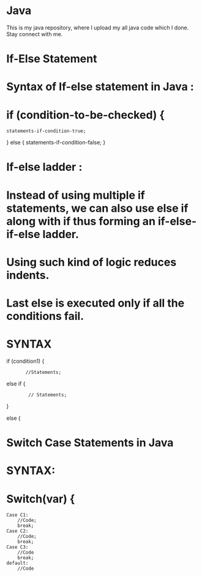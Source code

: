 # Java
This is my java repository, where I upload my all java code which I done. Stay connect with me.

# If-Else Statement
# Syntax of If-else statement in Java :
# if (condition-to-be-checked) {
	statements-if-condition-true;
}
else {
	statements-if-condition-false;
} 
# If-else ladder : 
# Instead of using multiple if statements, we can also use else if along with if thus forming an if-else-if-else ladder.
# Using such kind of logic reduces indents.
# Last else is executed only if all the conditions fail.
# SYNTAX
 if (condition1) {

           //Statements;
else if {
 
            // Statements;

 }

 else {

# Switch Case Statements in Java
# SYNTAX:
#  Switch(var) {
 	Case C1:
 		//Code;	
 		break;
 	Case C2:
 		//Code;
 		break;	
 	Case C3:
		//Code
		break;
	default:
		//Code

 
